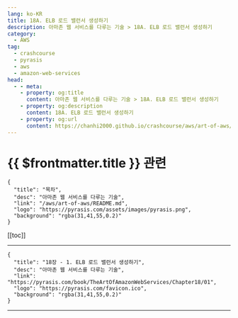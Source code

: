 ```yaml
---
lang: ko-KR
title: 18A. ELB 로드 밸런서 생성하기
description: 아마존 웹 서비스를 다루는 기술 > 18A. ELB 로드 밸런서 생성하기
category:
  - AWS
tag: 
  - crashcourse
  - pyrasis
  - aws 
  - amazon-web-services
head:
  - - meta:
    - property: og:title
      content: 아마존 웹 서비스를 다루는 기술 > 18A. ELB 로드 밸런서 생성하기
    - property: og:description
      content: 18A. ELB 로드 밸런서 생성하기
    - property: og:url
      content: https://chanhi2000.github.io/crashcourse/aws/art-of-aws/18A.html
---
```


# {{ $frontmatter.title }} 관련

```component VPCard
{
  "title": "목차",
  "desc": "아마존 웹 서비스를 다루는 기술",
  "link": "/aws/art-of-aws/README.md",
  "logo": "https://pyrasis.com/assets/images/pyrasis.png",
  "background": "rgba(31,41,55,0.2)"
}
```

[[toc]]

---

```component VPCard
{
  "title": "18장 - 1. ELB 로드 밸런서 생성하기",
  "desc": "아마존 웹 서비스를 다루는 기술",
  "link": "https://pyrasis.com/book/TheArtOfAmazonWebServices/Chapter18/01",
  "logo": "https://pyrasis.com/favicon.ico",
  "background": "rgba(31,41,55,0.2)"
}
```

<!-- TODO: 작성 -->

---

<TagLinks />